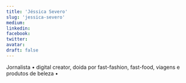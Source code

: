 ```yaml
---
title: 'Jéssica Severo'
slug: 'jessica-severo'
medium:
linkedin:
facebook:
twitter:
avatar:
draft: false
---
```


Jornalista • digital creator, doida por fast-fashion, fast-food, viagens e produtos de beleza •

